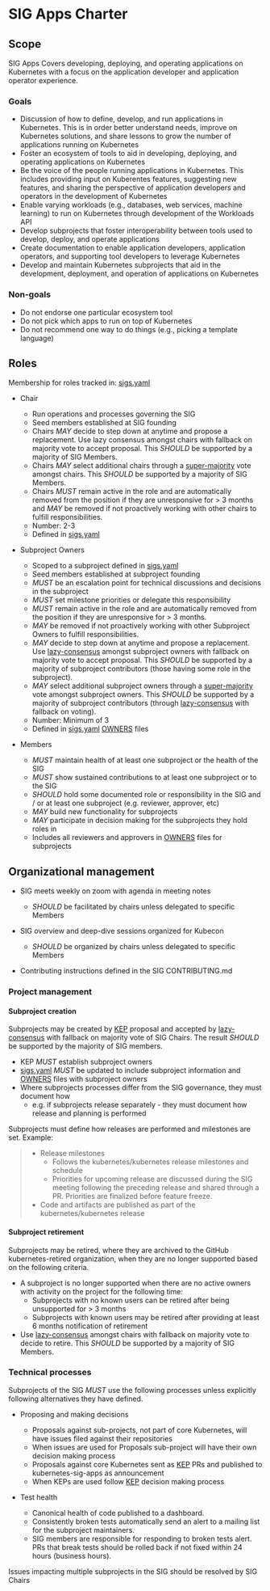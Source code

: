 # SIG Apps Charter

## Scope

SIG Apps Covers developing, deploying, and operating applications on Kubernetes with a focus on the application developer and application operator experience.

### Goals

* Discussion of how to define, develop, and run applications in Kubernetes. This is in order better understand needs, improve on Kubernetes solutions, and share lessons to grow the number of applications running on Kubernetes
* Foster an ecosystem of tools to aid in developing, deploying, and operating applications on Kubernetes
* Be the voice of the people running applications in Kubernetes. This includes providing input on Kuberentes features, suggesting new features, and sharing the perspective of application developers and operators in the development of Kubernetes
* Enable varying workloads (e.g., databases, web services, machine learning) to run on Kubernetes through development of the Workloads API
* Develop subprojects that foster interoperability between tools used to develop, deploy, and operate applications
* Create documentation to enable application developers, application operators, and supporting tool developers to leverage Kubernetes
* Develop and maintain Kubernetes subprojects that aid in the development, deployment, and operation of applications on Kubernetes

### Non-goals

* Do not endorse one particular ecosystem tool
* Do not pick which apps to run on top of Kubernetes
* Do not recommend one way to do things (e.g., picking a template language)

## Roles

Membership for roles tracked in: [sigs.yaml]

- Chair
  - Run operations and processes governing the SIG
  - Seed members established at SIG founding
  - Chairs *MAY* decide to step down at anytime and propose a replacement.  Use lazy consensus amongst
    chairs with fallback on majority vote to accept proposal.  This *SHOULD* be supported by a majority of
    SIG Members.
  - Chairs *MAY* select additional chairs through a [super-majority] vote amongst chairs.  This
    *SHOULD* be supported by a majority of SIG Members.
  - Chairs *MUST* remain active in the role and are automatically removed from the position if they are
    unresponsive for > 3 months and *MAY* be removed if not proactively working with other chairs to fulfill
    responsibilities.
  - Number: 2-3
  - Defined in [sigs.yaml]

- Subproject Owners
  - Scoped to a subproject defined in [sigs.yaml]
  - Seed members established at subproject founding
  - *MUST* be an escalation point for technical discussions and decisions in the subproject
  - *MUST* set milestone priorities or delegate this responsibility
  - *MUST* remain active in the role and are automatically removed from the position if they are unresponsive
    for > 3 months.
  - *MAY* be removed if not proactively working with other Subproject Owners to fulfill responsibilities.
  - *MAY* decide to step down at anytime and propose a replacement.  Use [lazy-consensus] amongst subproject owners
    with fallback on majority vote to accept proposal.  This *SHOULD* be supported by a majority of subproject
    contributors (those having some role in the subproject).
  - *MAY* select additional subproject owners through a [super-majority] vote amongst subproject owners.  This
    *SHOULD* be supported by a majority of subproject contributors (through [lazy-consensus] with fallback on voting).
  - Number: Minimum of 3
  - Defined in [sigs.yaml] [OWNERS] files

- Members
  - *MUST* maintain health of at least one subproject or the health of the SIG
  - *MUST* show sustained contributions to at least one subproject or to the SIG
  - *SHOULD* hold some documented role or responsibility in the SIG and / or at least one subproject
    (e.g. reviewer, approver, etc)
  - *MAY* build new functionality for subprojects
  - *MAY* participate in decision making for the subprojects they hold roles in
  - Includes all reviewers and approvers in [OWNERS] files for subprojects

## Organizational management

- SIG meets weekly on zoom with agenda in meeting notes
  - *SHOULD* be facilitated by chairs unless delegated to specific Members
- SIG overview and deep-dive sessions organized for Kubecon
  - *SHOULD* be organized by chairs unless delegated to specific Members

- Contributing instructions defined in the SIG CONTRIBUTING.md

### Project management

#### Subproject creation

Subprojects may be created by [KEP] proposal and accepted by [lazy-consensus] with fallback on majority vote of
SIG Chairs.  The result *SHOULD* be supported by the majority of SIG members.
  - KEP *MUST* establish subproject owners
  - [sigs.yaml] *MUST* be updated to include subproject information and [OWNERS] files with subproject owners
  - Where subprojects processes differ from the SIG governance, they must document how
    - e.g. if subprojects release separately - they must document how release and planning is performed

Subprojects must define how releases are performed and milestones are set.  Example:

> - Release milestones
>   - Follows the kubernetes/kubernetes release milestones and schedule
>   - Priorities for upcoming release are discussed during the SIG meeting following the preceding release and
>     shared through a PR.  Priorities are finalized before feature freeze.
> - Code and artifacts are published as part of the kubernetes/kubernetes release

#### Subproject retirement

Subprojects may be retired, where they are archived to the GitHub kubernetes-retired organization, when they are
no longer supported based on the following criteria.

- A subproject is no longer supported when there are no active owners with activity on the project for the following time:
  - Subprojects with no known users can be retired after being unsupported for > 3 months
  - Subprojects with known users may be retired after providing at least 6 months notification of retirement
- Use [lazy-consensus] amongst chairs with fallback on majority vote to decide to retire.  This *SHOULD* be
  supported by a majority of SIG Members.

### Technical processes

Subprojects of the SIG *MUST* use the following processes unless explicitly following alternatives
they have defined.

- Proposing and making decisions
  - Proposals against sub-projects, not part of core Kubernetes, will have issues filed against their repositories
  - When issues are used for Proposals sub-project will have their own decision making process
  - Proposals against core Kubernetes sent as [KEP] PRs and published to kubernetes-sig-apps as announcement
  - When KEPs are used follow [KEP] decision making process

- Test health
  - Canonical health of code published to a dashboard.
  - Consistently broken tests automatically send an alert to a mailing list for the subproject maintainers.
  - SIG members are responsible for responding to broken tests alert.  PRs that break tests should be rolled back
    if not fixed within 24 hours (business hours).

Issues impacting multiple subprojects in the SIG should be resolved by SIG Chairs

[lazy-consensus]: http://communitymgt.wikia.com/wiki/Lazy_consensus
[super-majority]: https://en.wikipedia.org/wiki/Supermajority#Two-thirds_vote
[KEP]: https://github.com/kubernetes/community/blob/master/keps/0000-kep-template.md
[sigs.yaml]: https://github.com/kubernetes/community/blob/master/sigs.yaml#L1454
[OWNERS]: contributors/devel/owners.md



